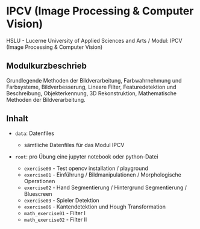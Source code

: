 # IPCV (Image Processing &amp; Computer Vision)
HSLU - Lucerne University of Applied Sciences and Arts / Modul: IPCV (Image Processing &amp; Computer Vision)

## Modulkurzbeschrieb
Grundlegende Methoden der Bildverarbeitung, Farbwahrnehmung und Farbsysteme, Bildverbesserung, Lineare Filter, Featuredetektion und Beschreibung, Objekterkennung, 3D Rekonstruktion, Mathematische Methoden der Bildverarbeitung.

## Inhalt
- `data`: Datenfiles
    - sämtliche Datenfiles für das Modul IPCV

- `root`: pro Übung eine jupyter notebook oder python-Datei
    - `exercise00` - Test opencv installation / playground 
    - `exercise01` - Einführung / Bildmanipulationen / Morphologische Operationen
    - `exercise02` - Hand Segmentierung / Hintergrund Segmentierung / Bluescreen
    - `exercise03` - Spieler Detektion
    - `exercise06` - Kantendetektion und Hough Transformation
    - `math_exercise01` - Filter I
    - `math_exercise02` - Filter II